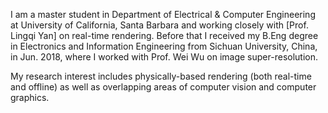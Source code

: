 I am a master student in Department of Electrical & Computer Engineering at University of California, Santa Barbara and working closely with [Prof. Lingqi Yan] on real-time rendering. Before that I received my B.Eng degree in Electronics and Information Engineering from Sichuan University, China, in Jun. 2018, where I worked with Prof. Wei Wu on image super-resolution.

My research interest includes physically-based rendering (both real-time and offline) as well as overlapping areas of computer vision and computer graphics.